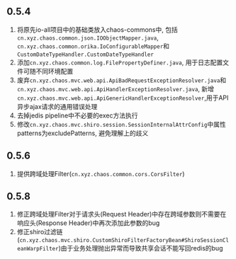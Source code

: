 ## 0.5.4
1. 将原先io-all项目中的基础类放入chaos-commons中, 包括`cn.xyz.chaos.common.json.IOObjectMapper.java`, `cn.xyz.chaos.common.orika.IoConfigurableMapper`和`CustomDateTypeHandler.CustomDateTypeHandler`
2. 添加`cn.xyz.chaos.common.log.FilePropertyDefiner.java`, 用于日志配置文件可随不同环境配置
3. 废弃`cn.xyz.chaos.mvc.web.api.ApiBadRequestExceptionResolver.java`和`cn.xyz.chaos.mvc.web.api.ApiHandlerExceptionResolver.java`, 新增`cn.xyz.chaos.mvc.web.api.ApiGenericHandlerExceptionResolver`,用于API异步ajax请求的通用错误处理
4. 去掉jedis pipeline中不必要的exec方法执行
5. 修改`cn.xyz.chaos.mvc.shiro.session.SessionInternalAttrConfig`中属性patterns为excludePatterns, 避免理解上的歧义

## 0.5.6
1. 提供跨域处理Filter(`cn.xyz.chaos.common.cors.CorsFilter`)

## 0.5.8
1. 修正跨域处理Filter对于请求头(Request Header)中存在跨域参数则不需要在响应头(Response Header)中再次添加此参数的bug
2. 修正shiro过滤链(`cn.xyz.chaos.mvc.shiro.CustomShiroFilterFactoryBean#ShiroSessionCleanWarpFilter`)由于业务处理抛出异常而导致共享会话不能写回redis的bug

